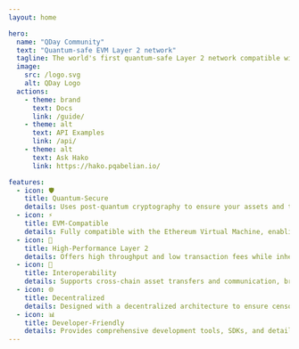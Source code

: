 ```yaml
---
layout: home

hero:
  name: "QDay Community"
  text: "Quantum-safe EVM Layer 2 network"
  tagline: The world's first quantum-safe Layer 2 network compatible with the Ethereum Virtual Machine, built on innovative Abelian blockchain.
  image:
    src: /logo.svg
    alt: QDay Logo
  actions:
    - theme: brand
      text: Docs
      link: /guide/
    - theme: alt
      text: API Examples
      link: /api/
    - theme: alt
      text: Ask Hako
      link: https://hako.pqabelian.io/

features:
  - icon: 🛡️
    title: Quantum-Secure
    details: Uses post-quantum cryptography to ensure your assets and transactions remain secure in the quantum computing era
  - icon: ⚡
    title: EVM-Compatible
    details: Fully compatible with the Ethereum Virtual Machine, enabling seamless migration of existing smart contracts and DApps
  - icon: 🚀
    title: High-Performance Layer 2
    details: Offers high throughput and low transaction fees while inheriting the quantum-secure properties of the Abelian Layer 1 network
  - icon: 🔗
    title: Interoperability
    details: Supports cross-chain asset transfers and communication, bridging traditional blockchain ecosystems with quantum-secure networks
  - icon: 🌐
    title: Decentralized
    details: Designed with a decentralized architecture to ensure censorship resistance and reliability
  - icon: 📊
    title: Developer-Friendly
    details: Provides comprehensive development tools, SDKs, and detailed documentation to lower the barrier to entry
---
```

